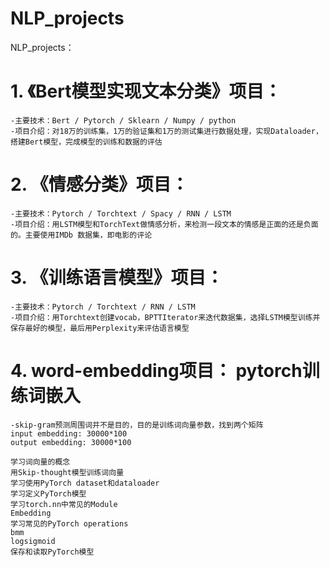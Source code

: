 # NLP_projects
NLP_projects：


# 1. 《Bert模型实现文本分类》项目： 
    -主要技术：Bert / Pytorch / Sklearn / Numpy / python
    -项目介绍：对18万的训练集，1万的验证集和1万的测试集进行数据处理，实现Dataloader，搭建Bert模型，完成模型的训练和数据的评估

# 2. 《情感分类》项目： 
    -主要技术：Pytorch / Torchtext / Spacy / RNN / LSTM
    -项目介绍：用LSTM模型和TorchText做情感分析，来检测一段文本的情感是正面的还是负面的。主要使用IMDb 数据集，即电影的评论 

# 3. 《训练语言模型》项目：
    -主要技术：Pytorch / Torchtext / RNN / LSTM  
    -项目介绍：用Torchtext创建vocab，BPTTIterator来迭代数据集，选择LSTM模型训练并保存最好的模型，最后用Perplexity来评估语言模型

# 4. word-embedding项目： pytorch训练词嵌入
    -skip-gram预测周围词并不是目的，目的是训练词向量参数，找到两个矩阵
    input embedding: 30000*100
    output embedding: 30000*100

    学习词向量的概念
    用Skip-thought模型训练词向量
    学习使用PyTorch dataset和dataloader
    学习定义PyTorch模型
    学习torch.nn中常见的Module
    Embedding
    学习常见的PyTorch operations
    bmm
    logsigmoid
    保存和读取PyTorch模型

